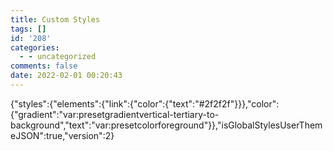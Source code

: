 ```yaml
---
title: Custom Styles
tags: []
id: '208'
categories:
  - - uncategorized
comments: false
date: 2022-02-01 00:20:43
---
```


{"styles":{"elements":{"link":{"color":{"text":"#2f2f2f"}}},"color":{"gradient":"var:presetgradientvertical-tertiary-to-background","text":"var:presetcolorforeground"}},"isGlobalStylesUserThemeJSON":true,"version":2}